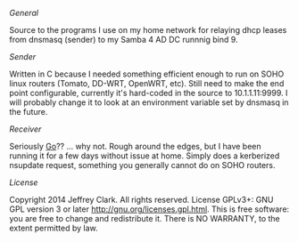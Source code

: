 _General_

Source to the programs I use on my home network for relaying dhcp leases from dnsmasq (sender) to my Samba 4 AD DC runnnig bind 9.

_Sender_

Written in C because I needed something efficient enough to run on SOHO linux routers (Tomato, DD-WRT, OpenWRT, etc).  Still need to make the end point configurable, currently it's hard-coded in the source to 10.1.1.11:9999.  I will probably change it to look at an environment variable set by dnsmasq in the future.

_Receiver_

Seriously [Go](http://golang.org/)?? ... why not.  Rough around the edges, but I have been running it for a few days without issue at home.  Simply does a kerberized nsupdate request, something you generally cannot do on SOHO routers.

_License_

Copyright 2014 Jeffrey Clark. All rights reserved.
License GPLv3+: GNU GPL version 3 or later <http://gnu.org/licenses.gpl.html>.
This is free software: you are free to change and redistribute it.
There is NO WARRANTY, to the extent permitted by law.
